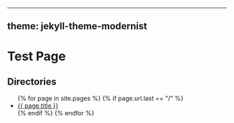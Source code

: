 ----
theme: jekyll-theme-modernist
----

# Test Page

## Directories
<ul>
{% for page in site.pages %}
{%   if page.url.last == "/" %}
  <li><a href="{{ page.url }}">{{ page.title }}</a></li>
{%   endif %}
{% endfor %}
</ul>
